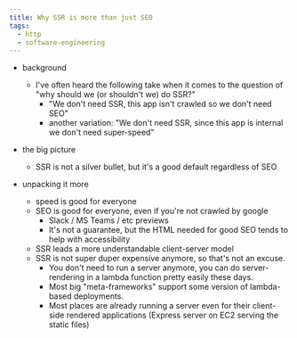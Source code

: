 ```yaml
---
title: Why SSR is more than just SEO
tags:
  - http
  - software-engineering
---
```


- background
  - I've often heard the following take when it comes to the question of "why should we (or shouldn't we) do SSR?"
    - "We don't need SSR, this app isn't crawled so we don't need SEO"
    - another variation: "We don't need SSR, since this app is internal we don't need super-speed"

- the big picture
  - SSR is not a silver bullet, but it's a good default regardless of SEO

- unpacking it more
  - speed is good for everyone
  - SEO is good for everyone, even if you're not crawled by google
    - Slack / MS Teams / etc previews
    - It's not a guarantee, but the HTML needed for good SEO tends to help with accessibility
  - SSR leads a more understandable client-server model
  - SSR is not super duper expensive anymore, so that's not an excuse.
    - You don't need to run a server anymore, you can do server-rendering in a lambda function pretty easily these days.
    - Most big "meta-frameworks" support some version of lambda-based deployments.
    - Most places are already running a server even for their client-side rendered applications (Express server on EC2 serving the static files)
